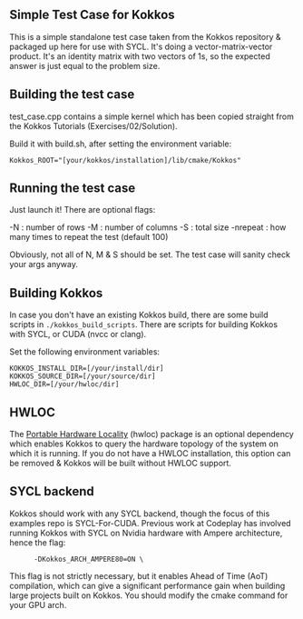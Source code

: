 Simple Test Case for Kokkos
----

This is a simple standalone test case taken from the Kokkos repository & packaged up here for use with SYCL.
It's doing a vector-matrix-vector product. It's an identity matrix with two vectors of 1s, so the expected answer
is just equal to the problem size.

Building the test case
-----

test_case.cpp contains a simple kernel which has been copied straight from the Kokkos Tutorials (Exercises/02/Solution).

Build it with build.sh, after setting the environment variable:
```
Kokkos_ROOT="[your/kokkos/installation]/lib/cmake/Kokkos"
```

Running the test case
----

Just launch it! There are optional flags:

-N : number of rows
-M : number of columns
-S : total size
-nrepeat : how many times to repeat the test (default 100)

Obviously, not all of N, M & S should be set. The test case will sanity check your args anyway.

Building Kokkos
------

In case you don't have an existing Kokkos build, there are some build scripts in `./kokkos_build_scripts`.
There are scripts for building Kokkos with SYCL, or CUDA (nvcc or clang).

Set the following environment variables:
```
KOKKOS_INSTALL_DIR=[/your/install/dir]
KOKKOS_SOURCE_DIR=[/your/source/dir]
HWLOC_DIR=[/your/hwloc/dir]
```

HWLOC
------

The [Portable Hardware Locality](https://www.open-mpi.org/projects/hwloc/) (hwloc) package is an optional dependency which enables Kokkos to query the hardware topology of the system on which it is running. If you do not have a HWLOC installation, this option can be removed & Kokkos will be built without HWLOC support.

SYCL backend
-------------

Kokkos should work with any SYCL backend, though the focus of this examples repo is SYCL-For-CUDA.
Previous work at Codeplay has involved running Kokkos with SYCL on Nvidia hardware with Ampere architecture, hence the flag:
```
      -DKokkos_ARCH_AMPERE80=ON \
```
This flag is not strictly necessary, but it enables Ahead of Time (AoT) compilation, which can give a significant performance gain when building large projects built on Kokkos.
You should modify the cmake command for your GPU arch.



